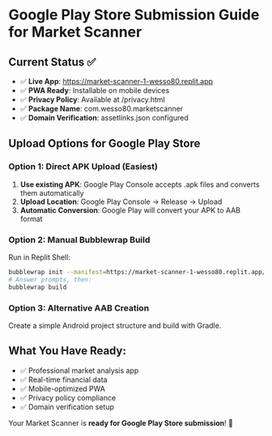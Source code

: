 # Google Play Store Submission Guide for Market Scanner

## Current Status ✅
- ✅ **Live App**: https://market-scanner-1-wesso80.replit.app
- ✅ **PWA Ready**: Installable on mobile devices  
- ✅ **Privacy Policy**: Available at /privacy.html
- ✅ **Package Name**: com.wesso80.marketscanner
- ✅ **Domain Verification**: assetlinks.json configured

## Upload Options for Google Play Store

### Option 1: Direct APK Upload (Easiest)
1. **Use existing APK**: Google Play Console accepts .apk files and converts them automatically
2. **Upload Location**: Google Play Console → Release → Upload
3. **Automatic Conversion**: Google Play will convert your APK to AAB format

### Option 2: Manual Bubblewrap Build
Run in Replit Shell:
```bash
bubblewrap init --manifest=https://market-scanner-1-wesso80.replit.app/manifest.webmanifest
# Answer prompts, then:
bubblewrap build
```

### Option 3: Alternative AAB Creation
Create a simple Android project structure and build with Gradle.

## What You Have Ready:
- ✅ Professional market analysis app
- ✅ Real-time financial data
- ✅ Mobile-optimized PWA
- ✅ Privacy policy compliance
- ✅ Domain verification setup

Your Market Scanner is **ready for Google Play Store submission**! 🚀